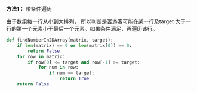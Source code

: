**方法1：** 带条件遍历

由于数组每一行从小到大排列， 所以判断是否游客可能在某一行及target 大于一行的第一个元素小于最后一个元素。如果条件满足，再遍历该行。
``` python
def findNumberIn2DArray(matrix, target):
    if len(matrix) == 0 or len(matrix[0]) == 0:
        return False
    for row in matrix:
        if row[0] <= target and row[-1] >= target:
            for num in row:
                if num == target:
                    return True
    return False
```